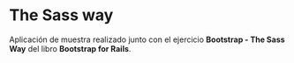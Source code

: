 # The Sass way

Aplicación de muestra realizado junto con el ejercicio **Bootstrap - The Sass Way** del libro **Bootstrap for Rails**.
